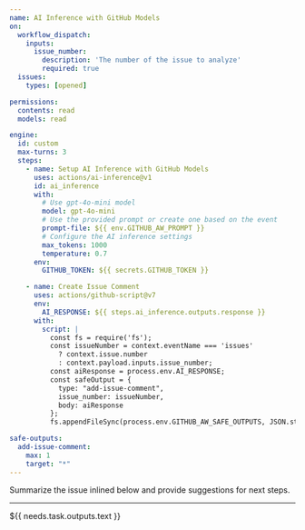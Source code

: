 ```yaml
---
name: AI Inference with GitHub Models
on:
  workflow_dispatch:
    inputs:
      issue_number:
        description: 'The number of the issue to analyze'
        required: true
  issues:
    types: [opened]

permissions:
  contents: read
  models: read

engine:
  id: custom
  max-turns: 3
  steps:
    - name: Setup AI Inference with GitHub Models
      uses: actions/ai-inference@v1
      id: ai_inference
      with:
        # Use gpt-4o-mini model
        model: gpt-4o-mini
        # Use the provided prompt or create one based on the event
        prompt-file: ${{ env.GITHUB_AW_PROMPT }}
        # Configure the AI inference settings
        max_tokens: 1000
        temperature: 0.7
      env:
        GITHUB_TOKEN: ${{ secrets.GITHUB_TOKEN }}

    - name: Create Issue Comment
      uses: actions/github-script@v7
      env:
        AI_RESPONSE: ${{ steps.ai_inference.outputs.response }}
      with:
        script: |
          const fs = require('fs');          
          const issueNumber = context.eventName === 'issues' 
            ? context.issue.number 
            : context.payload.inputs.issue_number;
          const aiResponse = process.env.AI_RESPONSE;          
          const safeOutput = {
            type: "add-issue-comment",
            issue_number: issueNumber,
            body: aiResponse
          };          
          fs.appendFileSync(process.env.GITHUB_AW_SAFE_OUTPUTS, JSON.stringify(safeOutput) + '\n');

safe-outputs:
  add-issue-comment:
    max: 1
    target: "*"
---
```


Summarize the issue inlined below and provide suggestions for next steps.

---

${{ needs.task.outputs.text }}